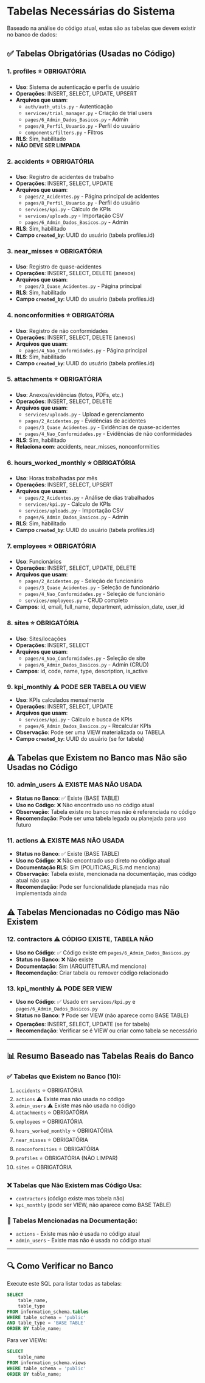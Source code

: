 # Tabelas Necessárias do Sistema

Baseado na análise do código atual, estas são as tabelas que devem existir no banco de dados:

## ✅ Tabelas Obrigatórias (Usadas no Código)

### 1. **profiles** ⭐ OBRIGATÓRIA
- **Uso**: Sistema de autenticação e perfis de usuário
- **Operações**: INSERT, SELECT, UPDATE, UPSERT
- **Arquivos que usam**:
  - `auth/auth_utils.py` - Autenticação
  - `services/trial_manager.py` - Criação de trial users
  - `pages/6_Admin_Dados_Basicos.py` - Admin
  - `pages/8_Perfil_Usuario.py` - Perfil do usuário
  - `components/filters.py` - Filtros
- **RLS**: Sim, habilitado
- **NÃO DEVE SER LIMPADA**

### 2. **accidents** ⭐ OBRIGATÓRIA
- **Uso**: Registro de acidentes de trabalho
- **Operações**: INSERT, SELECT, UPDATE
- **Arquivos que usam**:
  - `pages/2_Acidentes.py` - Página principal de acidentes
  - `pages/8_Perfil_Usuario.py` - Perfil do usuário
  - `services/kpi.py` - Cálculo de KPIs
  - `services/uploads.py` - Importação CSV
  - `pages/6_Admin_Dados_Basicos.py` - Admin
- **RLS**: Sim, habilitado
- **Campo `created_by`**: UUID do usuário (tabela profiles.id)

### 3. **near_misses** ⭐ OBRIGATÓRIA
- **Uso**: Registro de quase-acidentes
- **Operações**: INSERT, SELECT, DELETE (anexos)
- **Arquivos que usam**:
  - `pages/3_Quase_Acidentes.py` - Página principal
- **RLS**: Sim, habilitado
- **Campo `created_by`**: UUID do usuário (tabela profiles.id)

### 4. **nonconformities** ⭐ OBRIGATÓRIA
- **Uso**: Registro de não conformidades
- **Operações**: INSERT, SELECT, DELETE (anexos)
- **Arquivos que usam**:
  - `pages/4_Nao_Conformidades.py` - Página principal
- **RLS**: Sim, habilitado
- **Campo `created_by`**: UUID do usuário (tabela profiles.id)

### 5. **attachments** ⭐ OBRIGATÓRIA
- **Uso**: Anexos/evidências (fotos, PDFs, etc.)
- **Operações**: INSERT, SELECT, DELETE
- **Arquivos que usam**:
  - `services/uploads.py` - Upload e gerenciamento
  - `pages/2_Acidentes.py` - Evidências de acidentes
  - `pages/3_Quase_Acidentes.py` - Evidências de quase-acidentes
  - `pages/4_Nao_Conformidades.py` - Evidências de não conformidades
- **RLS**: Sim, habilitado
- **Relaciona com**: accidents, near_misses, nonconformities

### 6. **hours_worked_monthly** ⭐ OBRIGATÓRIA
- **Uso**: Horas trabalhadas por mês
- **Operações**: INSERT, SELECT, UPSERT
- **Arquivos que usam**:
  - `pages/2_Acidentes.py` - Análise de dias trabalhados
  - `services/kpi.py` - Cálculo de KPIs
  - `services/uploads.py` - Importação CSV
  - `pages/6_Admin_Dados_Basicos.py` - Admin
- **RLS**: Sim, habilitado
- **Campo `created_by`**: UUID do usuário (tabela profiles.id)

### 7. **employees** ⭐ OBRIGATÓRIA
- **Uso**: Funcionários
- **Operações**: INSERT, SELECT, UPDATE, DELETE
- **Arquivos que usam**:
  - `pages/2_Acidentes.py` - Seleção de funcionário
  - `pages/3_Quase_Acidentes.py` - Seleção de funcionário
  - `pages/4_Nao_Conformidades.py` - Seleção de funcionário
  - `services/employees.py` - CRUD completo
- **Campos**: id, email, full_name, department, admission_date, user_id

### 8. **sites** ⭐ OBRIGATÓRIA
- **Uso**: Sites/locações
- **Operações**: INSERT, SELECT
- **Arquivos que usam**:
  - `pages/4_Nao_Conformidades.py` - Seleção de site
  - `pages/6_Admin_Dados_Basicos.py` - Admin (CRUD)
- **Campos**: id, code, name, type, description, is_active

### 9. **kpi_monthly** ⚠️ PODE SER TABELA OU VIEW
- **Uso**: KPIs calculados mensalmente
- **Operações**: INSERT, SELECT, UPDATE
- **Arquivos que usam**:
  - `services/kpi.py` - Cálculo e busca de KPIs
  - `pages/6_Admin_Dados_Basicos.py` - Recalcular KPIs
- **Observação**: Pode ser uma VIEW materializada ou TABELA
- **Campo `created_by`**: UUID do usuário (se for tabela)

## ⚠️ Tabelas que Existem no Banco mas Não são Usadas no Código

### 10. **admin_users** ⚠️ EXISTE MAS NÃO USADA
- **Status no Banco**: ✅ Existe (BASE TABLE)
- **Uso no Código**: ❌ Não encontrado uso no código atual
- **Observação**: Tabela existe no banco mas não é referenciada no código
- **Recomendação**: Pode ser uma tabela legada ou planejada para uso futuro

### 11. **actions** ⚠️ EXISTE MAS NÃO USADA
- **Status no Banco**: ✅ Existe (BASE TABLE)
- **Uso no Código**: ❌ Não encontrado uso direto no código atual
- **Documentação RLS**: Sim (POLITICAS_RLS.md menciona)
- **Observação**: Tabela existe, mencionada na documentação, mas código atual não usa
- **Recomendação**: Pode ser funcionalidade planejada mas não implementada ainda

## ⚠️ Tabelas Mencionadas no Código mas Não Existem

### 12. **contractors** ⚠️ CÓDIGO EXISTE, TABELA NÃO
- **Uso no Código**: ✅ Código existe em `pages/6_Admin_Dados_Basicos.py`
- **Status no Banco**: ❌ Não existe
- **Documentação**: Sim (ARQUITETURA.md menciona)
- **Recomendação**: Criar tabela ou remover código relacionado

### 13. **kpi_monthly** ⚠️ PODE SER VIEW
- **Uso no Código**: ✅ Usado em `services/kpi.py` e `pages/6_Admin_Dados_Basicos.py`
- **Status no Banco**: ❓ Pode ser VIEW (não aparece como BASE TABLE)
- **Operações**: INSERT, SELECT, UPDATE (se for tabela)
- **Recomendação**: Verificar se é VIEW ou criar como tabela se necessário

---

## 📊 Resumo Baseado nas Tabelas Reais do Banco

### ✅ Tabelas que Existem no Banco (10):
1. `accidents` ⭐ OBRIGATÓRIA
2. `actions` ⚠️ Existe mas não usada no código
3. `admin_users` ⚠️ Existe mas não usada no código
4. `attachments` ⭐ OBRIGATÓRIA
5. `employees` ⭐ OBRIGATÓRIA
6. `hours_worked_monthly` ⭐ OBRIGATÓRIA
7. `near_misses` ⭐ OBRIGATÓRIA
8. `nonconformities` ⭐ OBRIGATÓRIA
9. `profiles` ⭐ OBRIGATÓRIA (NÃO LIMPAR)
10. `sites` ⭐ OBRIGATÓRIA

### ❌ Tabelas que Não Existem mas Código Usa:
- `contractors` (código existe mas tabela não)
- `kpi_monthly` (pode ser VIEW, não aparece como BASE TABLE)

### 📝 Tabelas Mencionadas na Documentação:
- `actions` - Existe mas não é usada no código atual
- `admin_users` - Existe mas não é usada no código atual

---

## 🔍 Como Verificar no Banco

Execute este SQL para listar todas as tabelas:

```sql
SELECT 
    table_name,
    table_type
FROM information_schema.tables 
WHERE table_schema = 'public' 
AND table_type = 'BASE TABLE'
ORDER BY table_name;
```

Para ver VIEWs:

```sql
SELECT 
    table_name
FROM information_schema.views 
WHERE table_schema = 'public'
ORDER BY table_name;
```

